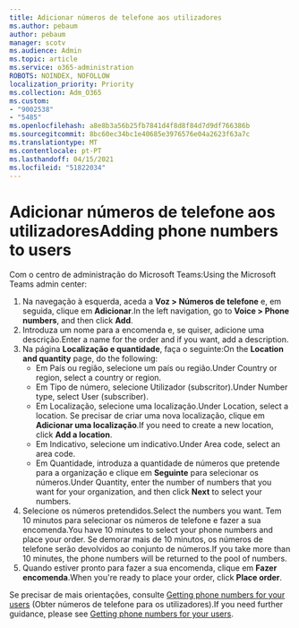 ```yaml
---
title: Adicionar números de telefone aos utilizadores
ms.author: pebaum
author: pebaum
manager: scotv
ms.audience: Admin
ms.topic: article
ms.service: o365-administration
ROBOTS: NOINDEX, NOFOLLOW
localization_priority: Priority
ms.collection: Adm_O365
ms.custom:
- "9002538"
- "5485"
ms.openlocfilehash: a8e8b3a56b25fb7841d4f8d8f84d7d9df766386b
ms.sourcegitcommit: 8bc60ec34bc1e40685e3976576e04a2623f63a7c
ms.translationtype: MT
ms.contentlocale: pt-PT
ms.lasthandoff: 04/15/2021
ms.locfileid: "51822034"
---
```

# <a name="adding-phone-numbers-to-users"></a><span data-ttu-id="3f56f-102">Adicionar números de telefone aos utilizadores</span><span class="sxs-lookup"><span data-stu-id="3f56f-102">Adding phone numbers to users</span></span>

<span data-ttu-id="3f56f-103">Com o centro de administração do Microsoft Teams:</span><span class="sxs-lookup"><span data-stu-id="3f56f-103">Using the Microsoft Teams admin center:</span></span>

1. <span data-ttu-id="3f56f-104">Na navegação à esquerda, aceda a **Voz > Números de telefone** e, em seguida, clique em **Adicionar**.</span><span class="sxs-lookup"><span data-stu-id="3f56f-104">In the left navigation, go to **Voice > Phone numbers**, and then click **Add**.</span></span>
2. <span data-ttu-id="3f56f-105">Introduza um nome para a encomenda e, se quiser, adicione uma descrição.</span><span class="sxs-lookup"><span data-stu-id="3f56f-105">Enter a name for the order and if you want, add a description.</span></span>
3. <span data-ttu-id="3f56f-106">Na página **Localização e quantidade**, faça o seguinte:</span><span class="sxs-lookup"><span data-stu-id="3f56f-106">On the **Location and quantity** page, do the following:</span></span>
    - <span data-ttu-id="3f56f-107">Em País ou região, selecione um país ou região.</span><span class="sxs-lookup"><span data-stu-id="3f56f-107">Under Country or region, select a country or region.</span></span>
    - <span data-ttu-id="3f56f-108">Em Tipo de número, selecione Utilizador (subscritor).</span><span class="sxs-lookup"><span data-stu-id="3f56f-108">Under Number type, select User (subscriber).</span></span>
    - <span data-ttu-id="3f56f-109">Em Localização, selecione uma localização.</span><span class="sxs-lookup"><span data-stu-id="3f56f-109">Under Location, select a location.</span></span> <span data-ttu-id="3f56f-110">Se precisar de criar uma nova localização, clique em **Adicionar uma localização**.</span><span class="sxs-lookup"><span data-stu-id="3f56f-110">If you need to create a new location, click **Add a location**.</span></span>
    - <span data-ttu-id="3f56f-111">Em Indicativo, selecione um indicativo.</span><span class="sxs-lookup"><span data-stu-id="3f56f-111">Under Area code, select an area code.</span></span>
    - <span data-ttu-id="3f56f-112">Em Quantidade, introduza a quantidade de números que pretende para a organização e clique em **Seguinte** para selecionar os números.</span><span class="sxs-lookup"><span data-stu-id="3f56f-112">Under Quantity, enter the number of numbers that you want for your organization, and then click **Next** to select your numbers.</span></span>
4. <span data-ttu-id="3f56f-113">Selecione os números pretendidos.</span><span class="sxs-lookup"><span data-stu-id="3f56f-113">Select the numbers you want.</span></span> <span data-ttu-id="3f56f-114">Tem 10 minutos para selecionar os números de telefone e fazer a sua encomenda.</span><span class="sxs-lookup"><span data-stu-id="3f56f-114">You have 10 minutes to select your phone numbers and place your order.</span></span> <span data-ttu-id="3f56f-115">Se demorar mais de 10 minutos, os números de telefone serão devolvidos ao conjunto de números.</span><span class="sxs-lookup"><span data-stu-id="3f56f-115">If you take more than 10 minutes, the phone numbers will be returned to the pool of numbers.</span></span>
5. <span data-ttu-id="3f56f-116">Quando estiver pronto para fazer a sua encomenda, clique em **Fazer encomenda**.</span><span class="sxs-lookup"><span data-stu-id="3f56f-116">When you're ready to place your order, click **Place order**.</span></span>

<span data-ttu-id="3f56f-117">Se precisar de mais orientações, consulte [Getting phone numbers for your users](https://docs.microsoft.com/microsoftteams/getting-phone-numbers-for-your-users) (Obter números de telefone para os utilizadores).</span><span class="sxs-lookup"><span data-stu-id="3f56f-117">If you need further guidance, please see [Getting phone numbers for your users](https://docs.microsoft.com/microsoftteams/getting-phone-numbers-for-your-users).</span></span>
